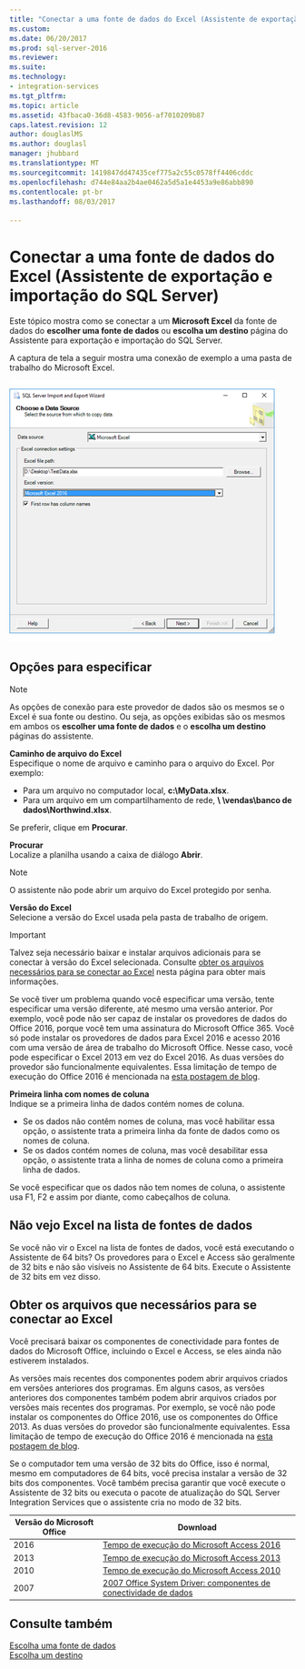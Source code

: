 ```yaml
---
title: "Conectar a uma fonte de dados do Excel (Assistente de exportação e importação do SQL Server) | Microsoft Docs"
ms.custom: 
ms.date: 06/20/2017
ms.prod: sql-server-2016
ms.reviewer: 
ms.suite: 
ms.technology:
- integration-services
ms.tgt_pltfrm: 
ms.topic: article
ms.assetid: 43fbaca0-36d8-4583-9056-af7010209b87
caps.latest.revision: 12
author: douglaslMS
ms.author: douglasl
manager: jhubbard
ms.translationtype: MT
ms.sourcegitcommit: 1419847dd47435cef775a2c55c0578ff4406cddc
ms.openlocfilehash: d744e84aa2b4ae0462a5d5a1e4453a9e86abb890
ms.contentlocale: pt-br
ms.lasthandoff: 08/03/2017

---
```

# <a name="connect-to-an-excel-data-source-sql-server-import-and-export-wizard"></a>Conectar a uma fonte de dados do Excel (Assistente de exportação e importação do SQL Server)
Este tópico mostra como se conectar a um **Microsoft Excel** da fonte de dados do **escolher uma fonte de dados** ou **escolha um destino** página do Assistente para exportação e importação do SQL Server.

A captura de tela a seguir mostra uma conexão de exemplo a uma pasta de trabalho do Microsoft Excel.

![Conexão do Excel](../../integration-services/import-export-data/media/excel-connection.png) 

## <a name="options-to-specify"></a>Opções para especificar

> [!NOTE]
> As opções de conexão para este provedor de dados são os mesmos se o Excel é sua fonte ou destino. Ou seja, as opções exibidas são os mesmos em ambos os **escolher uma fonte de dados** e o **escolha um destino** páginas do assistente.

**Caminho de arquivo do Excel**  
 Especifique o nome de arquivo e caminho para o arquivo do Excel. Por exemplo:
-   Para um arquivo no computador local, **c:\\MyData.xlsx**.
-   Para um arquivo em um compartilhamento de rede,  **\\ \\vendas\\banco de dados\\Northwind.xlsx**.

Se preferir, clique em **Procurar**.  
  
 **Procurar**  
 Localize a planilha usando a caixa de diálogo **Abrir**.  

> [!NOTE]
> O assistente não pode abrir um arquivo do Excel protegido por senha.

 **Versão do Excel**  
Selecione a versão do Excel usada pela pasta de trabalho de origem.

> [!IMPORTANT]
> Talvez seja necessário baixar e instalar arquivos adicionais para se conectar à versão do Excel selecionada. Consulte [obter os arquivos necessários para se conectar ao Excel](#officeDownloads) nesta página para obter mais informações.

Se você tiver um problema quando você especificar uma versão, tente especificar uma versão diferente, até mesmo uma versão anterior. Por exemplo, você pode não ser capaz de instalar os provedores de dados do Office 2016, porque você tem uma assinatura do Microsoft Office 365. Você só pode instalar os provedores de dados para Excel 2016 e acesso 2016 com uma versão de área de trabalho do Microsoft Office. Nesse caso, você pode especificar o Excel 2013 em vez do Excel 2016. As duas versões do provedor são funcionalmente equivalentes. Essa limitação de tempo de execução do Office 2016 é mencionada na [esta postagem de blog](https://blogs.office.com/2015/12/16/access-2016-runtime-is-now-available-for-download/).

**Primeira linha com nomes de coluna**  
Indique se a primeira linha de dados contém nomes de coluna.
-   Se os dados não contêm nomes de coluna, mas você habilitar essa opção, o assistente trata a primeira linha da fonte de dados como os nomes de coluna.
-   Se os dados contém nomes de coluna, mas você desabilitar essa opção, o assistente trata a linha de nomes de coluna como a primeira linha de dados.

Se você especificar que os dados não tem nomes de coluna, o assistente usa F1, F2 e assim por diante, como cabeçalhos de coluna.

## <a name="i-dont-see-excel-in-the-list-of-data-sources"></a>Não vejo Excel na lista de fontes de dados
Se você não vir o Excel na lista de fontes de dados, você está executando o Assistente de 64 bits? Os provedores para o Excel e Access são geralmente de 32 bits e não são visíveis no Assistente de 64 bits. Execute o Assistente de 32 bits em vez disso.

## <a name="officeDownloads"></a>Obter os arquivos que necessários para se conectar ao Excel  
Você precisará baixar os componentes de conectividade para fontes de dados do Microsoft Office, incluindo o Excel e Access, se eles ainda não estiverem instalados.

As versões mais recentes dos componentes podem abrir arquivos criados em versões anteriores dos programas. Em alguns casos, as versões anteriores dos componentes também podem abrir arquivos criados por versões mais recentes dos programas. Por exemplo, se você não pode instalar os componentes do Office 2016, use os componentes do Office 2013. As duas versões do provedor são funcionalmente equivalentes. Essa limitação de tempo de execução do Office 2016 é mencionada na [esta postagem de blog](https://blogs.office.com/2015/12/16/access-2016-runtime-is-now-available-for-download/).

Se o computador tem uma versão de 32 bits do Office, isso é normal, mesmo em computadores de 64 bits, você precisa instalar a versão de 32 bits dos componentes. Você também precisa garantir que você execute o Assistente de 32 bits ou executa o pacote de atualização do SQL Server Integration Services que o assistente cria no modo de 32 bits. 
 
|Versão do Microsoft Office|Download|  
|------------------------------|--------------|  
|2016|[Tempo de execução do Microsoft Access 2016](https://www.microsoft.com/download/details.aspx?id=50040)|
|2013|[Tempo de execução do Microsoft Access 2013](http://www.microsoft.com/download/details.aspx?id=39358)|
|2010|[Tempo de execução do Microsoft Access 2010](https://www.microsoft.com/download/details.aspx?id=10910)|  
|2007|[2007 Office System Driver: componentes de conectividade de dados](https://www.microsoft.com/download/details.aspx?id=23734)|  

## <a name="see-also"></a>Consulte também
[Escolha uma fonte de dados](../../integration-services/import-export-data/choose-a-data-source-sql-server-import-and-export-wizard.md)  
[Escolha um destino](../../integration-services/import-export-data/choose-a-destination-sql-server-import-and-export-wizard.md)


